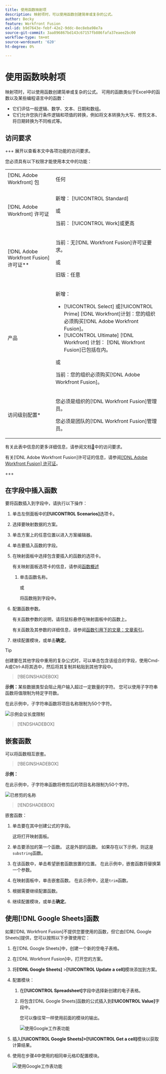 ```yaml
---
title: 使用函数映射项
description: 映射项时，可以使用函数创建简单或复杂的公式。
author: Becky
feature: Workfront Fusion
exl-id: b9d7643e-febf-42e2-9ddc-8ec8eba98e7a
source-git-commit: 3aa896867bd143c67157fb886fafa37eaee2bc00
workflow-type: tm+mt
source-wordcount: '620'
ht-degree: 0%

---
```


# 使用函数映射项

映射项时，可以使用函数创建简单或复杂的公式。 可用的函数类似于Excel中的函数以及某些编程语言中的函数：

* 它们评估一般逻辑、数学、文本、日期和数组。
* 它们允许您执行条件逻辑和项值的转换，例如将文本转换为大写、修剪文本、将日期转换为不同格式等。

## 访问要求

+++ 展开以查看本文中各项功能的访问要求。

您必须具有以下权限才能使用本文中的功能：

<table style="table-layout:auto">
 <col> 
 <col> 
 <tbody> 
  <tr> 
   <td role="rowheader">[!DNL Adobe Workfront] 包</td> 
   <td> <p>任何</p> </td> 
  </tr> 
  <tr data-mc-conditions=""> 
   <td role="rowheader">[!DNL Adobe Workfront] 许可证</td> 
   <td> <p>新增： [!UICONTROL Standard]</p><p>或</p><p>当前： [!UICONTROL Work]或更高</p> </td> 
  </tr> 
  <tr> 
   <td role="rowheader">[!DNL Adobe Workfront Fusion] 许可证**</td> 
   <td>
   <p>当前：无[!DNL Workfront Fusion]许可证要求。</p>
   <p>或</p>
   <p>旧版：任意 </p>
   </td> 
  </tr> 
  <tr> 
   <td role="rowheader">产品</td> 
   <td>
   <p>新增：</p> <ul><li>[!UICONTROL Select] 或[!UICONTROL Prime] [!DNL Workfront]计划：您的组织必须购买[!DNL Adobe Workfront Fusion]。</li><li>[!UICONTROL Ultimate] [!DNL Workfront] 计划： [!DNL Workfront Fusion]已包括在内。</li></ul>
   <p>或</p>
   <p>当前：您的组织必须购买[!DNL Adobe Workfront Fusion]。</p>
   </td> 
  </tr>
  <tr data-mc-conditions=""> 
   <td role="rowheader">访问级别配置*</td> 
   <td> 
     <p>您必须是组织的[!DNL Workfront Fusion]管理员。</p>
     <p>您必须是团队的[!DNL Workfront Fusion]管理员。</p>
   </td> 
  </tr> 
   </td> 
  </tr> 
 </tbody> 
</table>

有关此表中信息的更多详细信息，请参阅文档[&#128279;](/help/workfront-fusion/references/licenses-and-roles/access-level-requirements-in-documentation.md)中的访问要求。

有关[!DNL Adobe Workfront Fusion]许可证的信息，请参阅[[!DNL Adobe Workfront Fusion] 许可证](/help/workfront-fusion/set-up-and-manage-workfront-fusion/licensing-operations-overview/license-automation-vs-integration.md)。

+++

## 在字段中插入函数

要将函数插入到字段中，请执行以下操作：

1. 单击左侧面板中的&#x200B;**[!UICONTROL Scenarios]**&#x200B;选项卡。
1. 选择要映射数据的方案。
1. 单击方案上的任意位置以进入方案编辑器。
1. 单击要插入函数的字段。
1. 在映射面板中选择包含要插入的函数的选项卡。

   有关映射面板选项卡的信息，请参阅[函数概述](/help/workfront-fusion/get-started-with-fusion/understand-fusion/function-overview.md)
   1. 单击函数名称。

      或

      将函数拖到字段中。
1. 配置函数参数。

   有关函数参数的说明，请将鼠标悬停在映射面板中的函数上。

   有关函数及其参数的详细信息，请参阅[函数引用下的文章：文章索引](/help/workfront-fusion/references/mapping-panel/functions/functions-toc.md)。

1. 继续配置模块，或单击&#x200B;**确定**。

>[!TIP]
>
>创建要在其他字段中重用的复杂公式时，可以单击包含该组合的字段，使用Cmd-A或Ctrl-A将其选中，然后将其复制并粘贴到其他字段中。


>[!BEGINSHADEBOX]

**示例：**&#x200B;某些数据类型会阻止用户输入超过一定数量的字符。 您可以使用子字符串函数将值限制为特定字符数。

在此示例中，子字符串函数将项目名称限制为50个字符。

![示例会议长度限制](assets/example-meet-length-restriction-350x184.png)

>[!ENDSHADEBOX]

## 嵌套函数

可以将函数相互嵌套。

>[!BEGINSHADEBOX]

**示例：**

在此示例中，子字符串函数将修剪后的项目名称限制为50个字符。

![已修剪的名称](assets/trimmed-name-under-50.png)

>[!ENDSHADEBOX]

嵌套函数：

1. 单击要在其中创建公式的字段。

   这将打开映射面板。

1. 单击要添加的第一个函数。 这是外部的函数。 如果存在以下示例，则这是`substring`函数。
1. 在该函数中，单击希望嵌套函数放置的位置。 在此示例中，嵌套函数将替换第一个参数。
1. 在映射面板中，单击嵌套函数。 在此示例中，这是`trim`函数。
1. 根据需要继续配置函数。
1. 继续配置模块，或单击&#x200B;**确定**。

## 使用[!DNL Google Sheets]函数

如果[!DNL Workfront Fusion]不提供您要使用的函数，但它由[!DNL Google Sheets]提供，您可以按照以下步骤使用它：

1. 在[!DNL Google Sheets]中，创建一个新的空电子表格。
1. 在[!DNL Workfront Fusion]中，打开您的方案。
1. 将&#x200B;**[!DNL Google Sheets]** >**[!UICONTROL Update a cell]**&#x200B;模块添加到方案。

1. 配置模块：

   1. 在&#x200B;**[!UICONTROL Spreadsheet]**&#x200B;字段中选择新创建的电子表格。
   1. 将包含[!DNL Google Sheets]函数的公式插入到&#x200B;**[!UICONTROL Value]**&#x200B;字段中。

      您可以像往常一样使用前面的模块的输出。

      ![使用Google工作表功能](assets/exploit-google-sheet-functions-350x218.png)

1. 插入&#x200B;**[!UICONTROL Google Sheets]>[!UICONTROL Get a cell]**&#x200B;模块以获取计算结果。
1. 使用在步骤4中使用的相同单元格ID配置模块。

   ![使用Google工作表功能](assets/exploit-google-sheet-functions-2-350x187.png)
